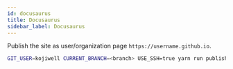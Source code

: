```yaml
---
id: docusaurus
title: Docusaurus
sidebar_label: Docusaurus
---
```


Publish the site as user/organization page `https://username.github.io`.

``` sh
GIT_USER=kojiwell CURRENT_BRANCH=<branch> USE_SSH=true yarn run publish-gh-pages
```
